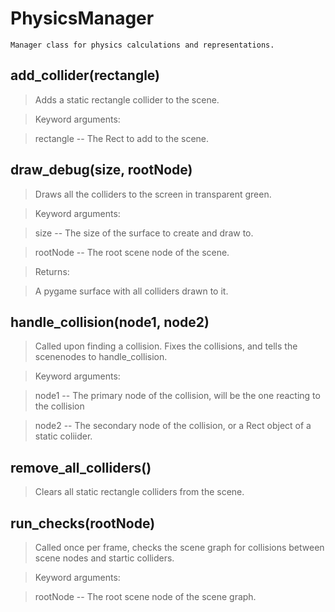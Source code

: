 # PhysicsManager 
 ```
 Manager class for physics calculations and representations. 
```
## add_collider(rectangle) 

  

 > Adds a static rectangle collider to the scene.

 > 

 > Keyword arguments:

 > rectangle -- The Rect to add to the scene. 

## draw_debug(size, rootNode) 

  

 > Draws all the colliders to the screen in transparent green.

 > 

 > Keyword arguments:

 > size -- The size of the surface to create and draw to.

 > rootNode -- The root scene node of the scene.

 > 

 > Returns:

 > A pygame surface with all colliders drawn to it. 

## handle_collision(node1, node2) 

  

 > Called upon finding a collision. Fixes the collisions, and tells the scenenodes to handle_collision.

 > 

 > Keyword arguments:

 > node1 -- The primary node of the collision, will be the one reacting to the collision

 > node2 -- The secondary node of the collision, or a Rect object of a static coliider. 

## remove_all_colliders() 

  

 > Clears all static rectangle colliders from the scene. 

## run_checks(rootNode) 

  

 > Called once per frame, checks the scene graph for collisions between scene nodes and startic colliders.

 > 

 > Keyword arguments:

 > rootNode -- The root scene node of the scene graph. 

